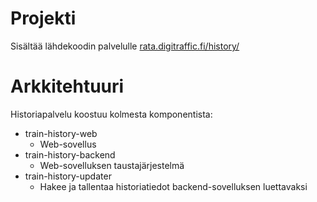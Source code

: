 # Projekti
Sisältää lähdekoodin palvelulle [rata.digitraffic.fi/history/](https://rata.digitraffic.fi/history/)

# Arkkitehtuuri

Historiapalvelu koostuu kolmesta komponentista:

* train-history-web
    * Web-sovellus
* train-history-backend
    * Web-sovelluksen taustajärjestelmä
* train-history-updater
    * Hakee ja tallentaa historiatiedot backend-sovelluksen luettavaksi
